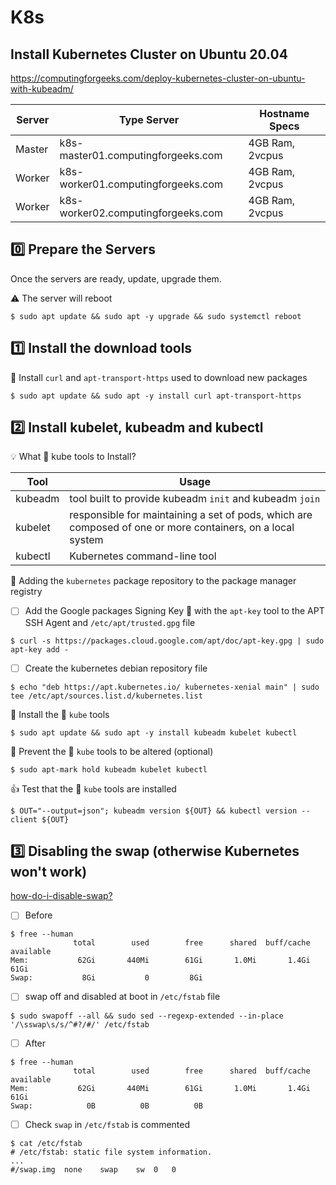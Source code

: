 # K8s

## Install Kubernetes Cluster on Ubuntu 20.04


https://computingforgeeks.com/deploy-kubernetes-cluster-on-ubuntu-with-kubeadm/

| Server | Type	Server                        | Hostname	Specs |
|--------|------------------------------------|-----------------|
| Master | k8s-master01.computingforgeeks.com | 4GB Ram, 2vcpus |
| Worker | k8s-worker01.computingforgeeks.com | 4GB Ram, 2vcpus |
| Worker | k8s-worker02.computingforgeeks.com | 4GB Ram, 2vcpus |


## :zero: Prepare the Servers

Once the servers are ready, update, upgrade them.

:warning: The server will reboot

```
$ sudo apt update && sudo apt -y upgrade && sudo systemctl reboot
```

## :one: Install the download tools

:round_pushpin: Install `curl` and `apt-transport-https` used to download new packages

```
$ sudo apt update && sudo apt -y install curl apt-transport-https
```

## :two: Install kubelet, kubeadm and kubectl

:bulb: What :ice_cube: kube tools to Install? 

| Tool    | Usage                                                   |
|---------|---------------------------------------------------------|
| kubeadm | tool built to provide kubeadm `init` and kubeadm `join` |
| kubelet | responsible for maintaining a set of pods, which are composed of one or more containers, on a local system |
| kubectl | Kubernetes command-line tool |

:round_pushpin: Adding the `kubernetes` package repository to the package manager registry  

- [ ] Add the Google packages Signing Key :key: with the `apt-key` tool to the APT SSH Agent and `/etc/apt/trusted.gpg` file

```
$ curl -s https://packages.cloud.google.com/apt/doc/apt-key.gpg | sudo apt-key add -
```

- [ ] Create the kubernetes debian repository file

```
$ echo "deb https://apt.kubernetes.io/ kubernetes-xenial main" | sudo tee /etc/apt/sources.list.d/kubernetes.list
```

:round_pushpin: Install the :ice_cube: `kube` tools

```
$ sudo apt update && sudo apt -y install kubeadm kubelet kubectl
```

:round_pushpin: Prevent the :ice_cube: `kube`  tools to be altered (optional)

```
$ sudo apt-mark hold kubeadm kubelet kubectl
```

:+1: Test that the :ice_cube: `kube` tools are installed

```
$ OUT="--output=json"; kubeadm version ${OUT} && kubectl version --client ${OUT}
```

## :three: Disabling the swap (otherwise Kubernetes won't work) 

[how-do-i-disable-swap?](https://askubuntu.com/questions/214805/how-do-i-disable-swap)

- [ ] Before

```
$ free --human
              total        used        free      shared  buff/cache   available
Mem:           62Gi       440Mi        61Gi       1.0Mi       1.4Gi        61Gi
Swap:           8Gi           0         8Gi
```

- [ ] swap off and disabled at boot in `/etc/fstab` file

```
$ sudo swapoff --all && sudo sed --regexp-extended --in-place '/\sswap\s/s/^#?/#/' /etc/fstab
```

- [ ] After

```
$ free --human
              total        used        free      shared  buff/cache   available
Mem:           62Gi       440Mi        61Gi       1.0Mi       1.4Gi        61Gi
Swap:            0B          0B          0B
```

- [ ] Check `swap` in `/etc/fstab` is commented

```
$ cat /etc/fstab 
# /etc/fstab: static file system information.
...
#/swap.img	none	swap	sw	0	0
```
